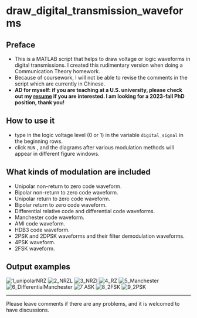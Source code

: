 # draw_digital_transmission_waveforms

## Preface
- This is a MATLAB script that helps to draw voltage or logic waveforms in digital transmissions. I created this rudimentary version when doing a Communication Theory homework.
- Because of coursework, I will not be able to revise the comments in the script which are currently in Chinese.
- **AD for myself: if you are teaching at a U.S. university, please check out my [resume](https://github.com/ReavenH/ReavenH/blob/main/CV_ZhongmingHUANG(public).pdf) if you are interested. I am looking for a 2023-fall PhD position, thank you!**    

## How to use it
- type in the logic voltage level (0 or 1) in the variable `digital_signal` in the beginning rows.
- click `RUN` , and the diagrams after various modulation methods will appear in different figure windows.

## What kinds of modulation are included
- Unipolar non-return to zero code waveform.
- Bipolar non-return to zero code waveform.
- Unipolar return to zero code waveform.
- Bipolar return to zero code waveform.
- Differential relative code and differential code waveforms.
- Manchester code waveform.
- AMI code waveform.
- HDB3 code waveform.
- 2PSK and 2DPSK waveforms and their filter demodulation waveforms.
- 4PSK waveform.
- 2FSK waveform.

## Output examples
![1_unipolarNRZ](https://user-images.githubusercontent.com/93927441/168408494-db558651-ccb0-4b42-b19f-1d4bb9e33155.png)
![2_NRZL](https://user-images.githubusercontent.com/93927441/168408504-5933ffc8-07c9-42d1-806e-ccd51bcbfe90.png)
![3_NRZI](https://user-images.githubusercontent.com/93927441/168408519-e8e52642-1975-427a-bcb5-0aedede13cb5.png)
![4_RZ](https://user-images.githubusercontent.com/93927441/168408525-c5605bb7-e92c-406e-ac03-45b993d0ff2a.png)
![5_Manchester](https://user-images.githubusercontent.com/93927441/168408531-04b66ee7-9f5e-4c60-aa23-b7d25575e105.png)
![6_DifferentialManchester](https://user-images.githubusercontent.com/93927441/168408537-c0cb7135-2fcf-46c0-8892-365fd48397f9.png)
![7 ASK](https://user-images.githubusercontent.com/93927441/168408540-deac1c6d-a762-4731-bdae-6048ace82cde.png)
![8_2FSK](https://user-images.githubusercontent.com/93927441/168408544-6e578bc7-3c28-4981-bc1a-3713122b9429.png)
![9_2PSK](https://user-images.githubusercontent.com/93927441/168408547-ba3df9cf-10d4-4a38-94d1-abf66bd26f6d.png)    

---
Please leave comments if there are any problems, and it is welcomed to have discussions.   
